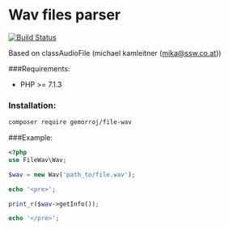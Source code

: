 # Wav files parser

[![Build Status](https://secure.travis-ci.org/Gemorroj/FileWav.png?branch=master)](https://travis-ci.org/Gemorroj/FileWav)


Based on classAudioFile (michael kamleitner (mika@ssw.co.at))


###Requirements:
- PHP >= 7.1.3


### Installation:
```bash
composer require gemorroj/file-wav
```


###Example:
```php
<?php
use FileWav\Wav;

$wav = new Wav('path_to/file.wav');

echo '<pre>';

print_r($wav->getInfo());

echo '</pre>';
```
